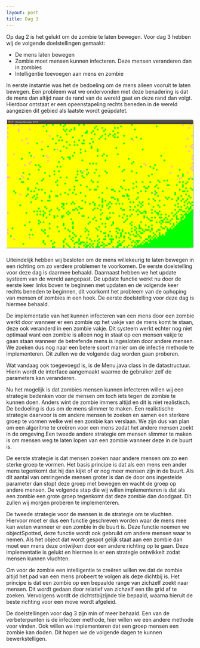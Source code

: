 ```yaml
---
layout: post
title: Dag 3
---
```


Op dag 2 is het gelukt om de zombie te laten bewegen. Voor dag 3 hebben wij de volgende doelstellingen gemaakt:

* De mens laten bewegen
* Zombie moet mensen kunnen infecteren. Deze mensen veranderen dan in zombies
* Intelligentie toevoegen aan mens en zombie

In eerste instantie was het de bedoeling om de mens alleen vooruit te laten bewegen. Een probleem wat we ondervonden met deze benadering is dat de mens dan altijd naar de rand van de wereld gaat en deze rand dan volgt. Hierdoor ontstaat er een opeenstapeling rechts beneden in de wereld aangezien dit gebied als laatste wordt geüpdatet. 

![Opeenstapeling van objecten rechstonderin van het scherm](https://raw.githubusercontent.com/zombiea-apocalypse-sim/zombiea-apocalypse-sim.github.io/master/public/assets/cornered.png "Opeenstapeling van objecten rechstonderin van het scherm")



Uiteindelijk hebben wij besloten om de mens willekeurig te laten bewegen in een richting om zo verdere problemen te voorkomen. De eerste doelstelling voor deze dag is daarmee behaald. Daarnaast hebben we het update systeem van de wereld aangepast. De update functie werkt nu door de eerste keer links boven te beginnen met updaten en de volgende keer rechts beneden te beginnen, dit voorkomt het probleem van de ophoping van mensen of zombies in een hoek. De eerste doelstelling voor deze dag is hiermee behaald.

De implementatie van het kunnen infecteren van een mens door een zombie werkt door wanneer er een zombie op het vakje van de mens komt te staan, deze ook veranderd in een zombie vakje. Dit systeem werkt echter nog niet optimaal want een zombie is alleen nog in staat op een mensen vakje te gaan staan wanneer de betrefende mens is ingesloten door andere mensen. We zoeken dus nog naar een betere soort manier om de infectie methode te implementeren. Dit zullen we de volgende dag worden gaan proberen.

Wat vandaag ook toegevoegd is, is de Menu.java class in de datastructuur. Hierin wordt de interface aangemaakt waarme de gebruiker zelf de parameters kan veranderen.

Nu het mogelijk is dat zombies mensen kunnen infecteren willen wij een strategie bedenken voor de mensen om toch iets tegen de zombie te kunnen doen. Anders wint de zombie immers altijd en dit is niet realistisch. De bedoeling is dus om de mens slimmer te maken. Een realistische strategie daarvoor is om andere mensen te zoeken en samen een sterkere groep te vormen welke wel een zombie kan verslaan. We zijn dus van plan om een algoritme te creëren voor een mens zodat het andere mensen zoekt in de omgeving.Een tweede andere strategie om mensen slimmer te maken is om mensen weg te laten lopen van een zombie wanneer deze in de buurt is. 

De eerste strategie is dat mensen zoeken naar andere mensen om zo een sterke groep te vormen. Het basis principe is dat als een mens een ander mens tegenkomt dat hij dan kijkt of er nog meer mensen zijn in de buurt. Als dit aantal van omringende mensen groter is dan de door ons ingestelde parameter dan stopt deze groep met bewegen en wacht de groep op andere mensen. De volgende stap die wij willen implementeren is dat als een zombie een grote groep tegenkomt dat deze zombie dan doodgaat. Dit zullen wij morgen proberen te implementeren.

De tweede strategie voor de mensen is de strategie om te vluchten. Hiervoor moet er dus een functie geschreven worden waar de mens mee kan weten wanneer er een zombie in de buurt is. Deze functie noemen we objectSpotted, deze functie wordt ook gebruikt om andere mensen waar te nemen. Als het object dat wordt gespot gelijk staat aan een zombie dan moet een mens deze ontwijken door een andere richting op te gaan. Deze implementatie is gelukt en hiermee is er een strategie ontwikkelt zodat mensen kunnen vluchten. 

Om voor de zombie een intelligentie te creëren willen we dat de zombie altijd het pad van een mens probeert te volgen als deze dichtbij is. Het principe is dat een zombie op een bepaalde range van zichzelf zoekt naar mensen. Dit wordt gedaan door relatief van zichzelf een tile grid af te zoeken. Vervolgens wordt de dichtstbijzijnde tile bepaald, waarna hieruit de beste richting voor een move wordt afgeleid. 

De doelstellingen voor dag 3 zijn min of meer behaald. Een van de verbeterpunten is de infecteer methode, hier willen we een andere methode voor vinden. Ook willen we implementeren dat een groep mensen een zombie kan doden. Dit hopen we de volgende dagen te kunnen bewerkstelligen. 